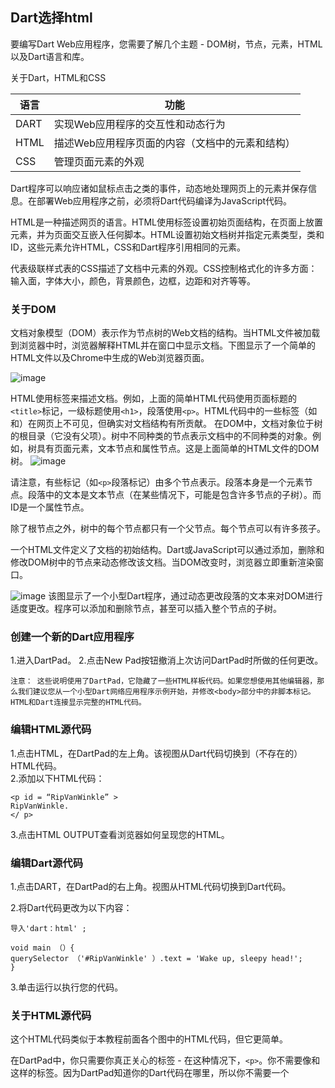 ## Dart选择html
要编写Dart Web应用程序，您需要了解几个主题 - DOM树，节点，元素，HTML以及Dart语言和库。

关于Dart，HTML和CSS


语言 | 功能
---|---
DART | 实现Web应用程序的交互性和动态行为
HTML | 描述Web应用程序页面的内容（文档中的元素和结构）
CSS | 管理页面元素的外观


Dart程序可以响应诸如鼠标点击之类的事件，动态地处理网页上的元素并保存信息。在部署Web应用程序之前，必须将Dart代码编译为JavaScript代码。

HTML是一种描述网页的语言。HTML使用标签设置初始页面结构，在页面上放置元素，并为页面交互嵌入任何脚本。HTML设置初始文档树并指定元素类型，类和ID，这些元素允许HTML，CSS和Dart程序引用相同的元素。

代表级联样式表的CSS描述了文档中元素的外观。CSS控制格式化的许多方面：输入面，字体大小，颜色，背景颜色，边框，边距和对齐等等。

### 关于DOM
文档对象模型（DOM）表示作为节点树的Web文档的结构。当HTML文件被加载到浏览器中时，浏览器解释HTML并在窗口中显示文档。下图显示了一个简单的HTML文件以及Chrome中生成的Web浏览器页面。

![image](https://webdev.dartlang.org/tutorials/images/simple-html.png)


HTML使用标签来描述文档。例如，上面的简单HTML代码使用页面标题的`<title>`标记，一级标题使用`<h1>`，段落使用`<p>`。HTML代码中的一些标签（如<head>和<body>）在网页上不可见，但确实对文档结构有所贡献。
在DOM中，文档对象位于树的根目录（它没有父项）。树中不同种类的节点表示文档中的不同种类的对象。例如，树具有页面元素，文本节点和属性节点。这是上面简单的HTML文件的DOM树。
![image](https://webdev.dartlang.org/tutorials/images/simple-dom-tree.png)

请注意，有些标记（如`<p>`段落标记）由多个节点表示。段落本身是一个元素节点。段落中的文本是文本节点（在某些情况下，可能是包含许多节点的子树）。而ID是一个属性节点。

除了根节点之外，树中的每个节点都只有一个父节点。每个节点可以有许多孩子。

一个HTML文件定义了文档的初始结构。Dart或JavaScript可以通过添加，删除和修改DOM树中的节点来动态修改该文档。当DOM改变时，浏览器立即重新渲染窗口。

![image](https://webdev.dartlang.org/tutorials/images/dynamic-dart.png)
该图显示了一个小型Dart程序，通过动态更改段落的文本来对DOM进行适度更改。程序可以添加和删除节点，甚至可以插入整个节点的子树。

### 创建一个新的Dart应用程序
1.进入DartPad。
2.点击New Pad按钮撤消上次访问DartPad时所做的任何更改。

`注意： 这些说明使用了DartPad，它隐藏了一些HTML样板代码。如果您想使用其他编辑器，那么我们建议您从一个小型Dart网络应用程序示例开始，并修改<body>部分中的非脚本标记。 HTML和Dart连接显示完整的HTML代码。`

### 编辑HTML源代码

1.点击HTML，在DartPad的左上角。该视图从Dart代码切换到（不存在的）HTML代码。   
2.添加以下HTML代码：

```
<p id = “RipVanWinkle” >
RipVanWinkle.
</ p>
```

3.点击HTML OUTPUT查看浏览器如何呈现您的HTML。
### 编辑Dart源代码
1.点击DART，在DartPad的右上角。视图从HTML代码切换到Dart代码。

2.将Dart代码更改为以下内容：

```
导入'dart：html' ;

void main （）{
querySelector （'#RipVanWinkle' ）.text = 'Wake up, sleepy head!';
}

```
3.单击运行以执行您的代码。

### 关于HTML源代码

这个HTML代码类似于本教程前面各个图中的HTML代码，但它更简单。

在DartPad中，你只需要你真正关心的标签 - 在这种情况下，`<p>`。你不需要像<html>和<body>这样的标签。因为DartPad知道你的Dart代码在哪里，所以你不需要一个<script>标签。段落标签具有标识符“RipVanWinkle”。您在下一步创建的Dart代码使用此ID来获取段落元素。

### 编辑Dart源代码
1.点击DART，在DartPad的右上角。视图从HTML代码切换到Dart代码。

2.将Dart代码更改为以下内容：


```
import'dart：html' ;

void main （）{
querySelector （'#RipVanWinkle').text = 'Wake up, sleepy head!'; ; }
```
3.单击运行您的代码。

### 关于Dart源代码

import指令导入指定的库，使该库中的所有类和函数都可用于您的程序。


```
import 'dart:html'
```

该程序导入Dart的HTML库，其中包含用于编程DOM的关键类和函数。关键类包括：


Dart类 | 描述
---|---
node节点 | 实现一个DOM节点
元素 | Node的一个子类; 实现一个网页元素。
文件 | Node的另一个子类; 实现文档对象。


Dart核心库包含另一个有用的类:List，一个可以指定其成员类型的参数化类。元素的实例将其子元素的列表保存在List <Element>中。

### 使用querySelector（）函数

这个应用程序的main（）函数包含一行代码，它有点类似于一个接一个地发生多个事情的运行句子,让我们解构它。

querySelector（）是Dart HTML库提供的一个顶级函数，它从DOM中获取一个Element对象。


```
querySelector('#RipVanWinkle').text = 'Wake up, sleepy head!';
```
querySelector（）是一个字符串，它是一个标识对象的CSS选择器。最常见的CSS选择器指定类，标识符或属性。我们稍后会更详细地看这些，当我们添加一个CSS文件到迷你应用程序。在这种情况下，RipVanWinkle是HTML文件中声明的段落元素的唯一ID，并且#RipVanWinkle指定该ID。
```
querySelector('#RipVanWinkle').text = 'Wake up, sleepy head!';
```

从DOM获取元素的另一个有用的函数是querySelectorAll（），它通过元素列表返回多个Element对象 - 其中所有匹配提供的选择器。

### 设置元素的文本

在DOM中，页面元素的文本包含在子节点中，具体地说是文本节点。在下图中，包含字符串“RipVanWinkle段落”的节点是文本节点。
![image](https://webdev.dartlang.org/tutorials/images/paragraph-dom.png)

更复杂的文本（如带有样式更改的文本或嵌入的链接和图像）将用文本节点和其他对象的子树表示。

在Dart中，您可以简单地使用Element text属性，该属性具有一个getter，可以为您节点的子树，并提取文本。

```
querySelector('#RipVanWinkle').text = 'Wake up, sleepy head!';
```

但是，如果文本节点具有样式（因此是一个子树），获取文本然后立即设置它可能会更改DOM，作为丢失子树信息的结果。通常，与我们的RipVanWinkle示例一样，这种简化没有不利影响。

赋值运算符（=）将querySelector（）函数返回的Element的文本设置为字符串“Wake up，sleepy head！”。

```
querySelector('#RipVanWinkle').text = 'Wake up, sleepy head!';
```

这会使浏览器立即重新呈现包含此应用程序的浏览器页面，从而在浏览器页面上动态显示文本。

## Dart 添加HTML元素


### HTML和Dart连接
Dart网络应用程序在运行时动态改变浏览器窗口中的文本。当然，将文本放在浏览器页面上，而不用做其他事情，可以用直接的HTML来完成。这个小应用程序只显示如何从飞镖应用程序连接到浏览器页面。

在DartPad中，Dart代码和HTML代码之间唯一可见的连接是RipVanWinkle ID。

![image](https://webdev.dartlang.org/tutorials/images/dart-html-connect.png)

要在DartPad之外运行您的应用程序，您需要在HTML和Dart代码之间建立另一个连接：您必须将<script>标记添加到HTML以告诉浏览器在哪里查找Dart代码。您还必须添加其他HTML标记以提供浏览器所需的其他页面信息和结构。

这里是这个应用程序的完整HTML代码，假设Dart代码位于一个名为main.dart：


```
<!DOCTYPE html>

<html>
<head>
<title>A Minimalist App</title>
</head>

<body>
<p id="RipVanWinkle">
RipVanWinkle paragraph.
</p>

<script type="application/dart" src="main.dart"></script>
<script src="packages/browser/dart.js"></script>
</body>
</html>
```

这两个<script>标签是这个添加的HTML的唯一Dart特定部分。他们将Dart代码绑定到页面中，告诉浏览器在哪里找到Dart代码以及如何处理它。

下图总结了Dart和HTML代码之间的所有连接。

![image](https://webdev.dartlang.org/tutorials/images/dart-html-connect-full.png)

### 给应用程序一些CSS样式
大多数HTML使用级联样式表（CSS）来定义 控制页面元素外观的样式。让我们定制小应用程序的CSS。

1.点击CSS。视图从Dart代码切换到（不存在的）CSS代码。

2.添加以下CSS代码


```
#RipVanWinkle {
font-size: 20px;
font-family: 'Open Sans', sans-serif;
text-align: center;
margin-top: 20px;
background-color: SlateBlue;
color: Yellow;
}
```

HTML OUTPUT下的显示会立即更改以反映新的样式，这些样式仅适用于ID为RipVanWinkle的页面元素。

### 关于CSS选择器
ID，类和其他关于元素的信息在HTML中建立。您的Dart代码可以使用这些信息来使用CSS选择器来获取元素 - 一种用于在DOM中选择匹配元素的模式。CSS选择器允许CSS，HTML和Dart代码引用相同的对象。通常，选择器指定ID，HTML元素类型，类或属性。选择器也可以嵌套。

Dart程序中的CSS选择器非常重要，因为您可以在querySelector（）和querySelectorAll（）中使用它们来获取DOM中的匹配元素。Dart程序通常使用带有querySelector（）的ID选择器和带有querySelectorAll（）的类选择器。

以下是一些CSS选择器的例子：

选择器类型 | 例子 | 描述
---|---|---
ID选择器 | #RipVanWinkle| 匹配一个唯一的元素
HTML元素 | p| 匹配所有段落
HTML元素 | h1|匹配所有一级标题
类 |     .classname|将所有项目与类classname匹配
Asterisk|*|匹配所有元素
属性|input[type=”button”]|匹配所有按钮输入元素



`提示： 如您所见，即使没有CSS文件，迷你应用程序也会使用CSS选择器ID #RipVanWinkle。你不需要一个Dart程序的CSS文件。你也不需要一个CSS文件来使用CSS选择器。CSS选择器在HTML文件中建立，供Dart程序用来选择匹配的元素。`

我们来看看迷你应用程序的CSS代码。小应用程序的CSS文件有一个CSS规则。一个CSS规则有两个主要部分：一个选择器和一组声明。

![image](https://webdev.dartlang.org/tutorials/images/css-rule-explained.png)


在迷你应用程序中，选择器#RipVanWinkle是一个ID选择器，由散列标记（＃）指示; 它与指定的ID匹配一个唯一的元素，我们现在累了的RipVanWinkle段落元素。RipVanWinkle是HTML文件中的ID。它在CSS文件和Dart代码中使用散列标签（＃）引用。在HTML文件中没有句点（。）指定类名，并在CSS文件和Dart代码中用句点（。）引用。

CSS规则的大括号之间是一个声明列表，每个以分号（;）结尾。每个声明都指定一个属性及其值。这组声明一起定义了 所有匹配元素的样式表。样式表用于设置网页上匹配元素的外观。

![image](https://webdev.dartlang.org/tutorials/images/css-property-value.png)

RipVanWinkle段落的CSS规则指定了几个属性; 例如，它将文本颜色设置为黄色。



